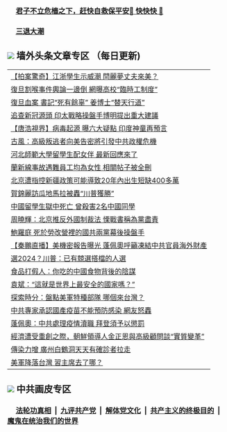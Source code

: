 
 ### &nbsp;&nbsp;&nbsp;&nbsp; [君子不立危樯之下，赶快自救保平安🍎 快快快 📩](https://github.com/pwgy/td/blob/master/README.md)

 ### &nbsp;&nbsp;&nbsp;&nbsp; [三退大潮](https://ww3.xkide.work/?key=zuuelqyfglsfjmgm&pin=65881581&ag=ogQuit&from=pw2) 

## <img src="https://img.icons8.com/cute-clipart/2x/circled-right.png"> 墙外头条文章专区 （每日更新)

<Table>
<tr><td colspan="2" align="left"><a href="https://www.cheuw.work/?ag=c1443987&key=payedyunruhydnqd&from=pw2">【拍案驚奇】江浙學生示威潮 閆麗夢丈夫來美？
</a></td></tr>
<tr><td colspan="2" align="left"><a href="https://www.cheuw.work/?ag=c1443984&key=payedyunruhydnqd&from=pw2">復旦割喉事件輿論一邊倒 網曝高校“臨時工制度”
</a></td></tr>
<tr><td colspan="2" align="left"><a href="https://www.cheuw.work/?ag=c1443932&key=payedyunruhydnqd&from=pw2">復旦血案 書記“死有餘辜” 姜博士“替天行道”
</a></td></tr>
<tr><td colspan="2" align="left"><a href="https://www.cheuw.work/?ag=c1443997&key=payedyunruhydnqd&from=pw2">追查新冠源頭 印太戰略操盤手博明提出重大建議
</a></td></tr>
<tr><td colspan="2" align="left"><a href="https://www.cheuw.work/?ag=c1443988&key=payedyunruhydnqd&from=pw2">【唐浩視界】病毒起源 曝六大疑點 印度神童再預言
</a></td></tr>
<tr><td colspan="2" align="left"><a href="https://www.cheuw.work/?ag=c1443873&key=payedyunruhydnqd&from=pw2">古風：高級叛逃者向美告密將引發中共政權危機
</a></td></tr>
<tr><td colspan="2" align="left"><a href="https://www.cheuw.work/?ag=c1444000&key=payedyunruhydnqd&from=pw2">河北師範大學留學生配女伴 最新回應來了
</a></td></tr>
<tr><td colspan="2" align="left"><a href="https://www.cheuw.work/?ag=c1443927&key=payedyunruhydnqd&from=pw2">蘭新線事故遇難員工均為女性 相關帖子被全刪
</a></td></tr>
<tr><td colspan="2" align="left"><a href="https://www.cheuw.work/?ag=c1443930&key=payedyunruhydnqd&from=pw2">北京遭指控新疆政策可能導致20年內出生短缺400多萬
</a></td></tr>
<tr><td colspan="2" align="left"><a href="https://www.cheuw.work/?ag=c1443931&key=payedyunruhydnqd&from=pw2">賀錦麗訪瓜地馬拉被轟“川普獲勝”
</a></td></tr>
<tr><td colspan="2" align="left"><a href="https://www.cheuw.work/?ag=c1443928&key=payedyunruhydnqd&from=pw2">中國留學生獄中死亡 曾殺害2名中國同學
</a></td></tr>
<tr><td colspan="2" align="left"><a href="https://www.cheuw.work/?ag=c1443907&key=payedyunruhydnqd&from=pw2">周曉輝：北京推反外國制裁法 慄戰書稱為黨盡責
</a></td></tr>
<tr><td colspan="2" align="left"><a href="https://www.cheuw.work/?ag=c1443996&key=payedyunruhydnqd&from=pw2">鮑羅庭 死於勞改營裡的國共兩黨幕後操盤手
</a></td></tr>
<tr><td colspan="2" align="left"><a href="https://www.cheuw.work/?ag=c1444003&key=payedyunruhydnqd&from=pw2">【秦鵬直播】美機密報告曝光 蓬佩奧呼籲凍結中共官員海外財產
</a></td></tr>
<tr><td colspan="2" align="left"><a href="https://www.cheuw.work/?ag=c1443929&key=payedyunruhydnqd&from=pw2">選2024？川普：已有競選搭檔的人選
</a></td></tr>
<tr><td colspan="2" align="left"><a href="https://www.cheuw.work/?ag=c1443993&key=payedyunruhydnqd&from=pw2">食品打假人：你吃的中國食物背後的陰謀
</a></td></tr>
<tr><td colspan="2" align="left"><a href="https://www.cheuw.work/?ag=c1443874&key=payedyunruhydnqd&from=pw2">袁斌：“這就是世界上最安全的國家嗎？”
</a></td></tr>
<tr><td colspan="2" align="left"><a href="https://www.cheuw.work/?ag=c1443998&key=payedyunruhydnqd&from=pw2">探索時分：盤點美軍特種部隊 哪個來台灣？
</a></td></tr>
<tr><td colspan="2" align="left"><a href="https://www.cheuw.work/?ag=c1443900&key=payedyunruhydnqd&from=pw2">中共專家承認國產疫苗不能預防感染 網友怒轟
</a></td></tr>
<tr><td colspan="2" align="left"><a href="https://www.cheuw.work/?ag=c1443893&key=payedyunruhydnqd&from=pw2">蓬佩奧：中共處理疫情瀆職 拜登須予以懲罰
</a></td></tr>
<tr><td colspan="2" align="left"><a href="https://www.cheuw.work/?ag=c1443919&key=payedyunruhydnqd&from=pw2">經濟遭受重創之際，朝鮮領導人金正恩與高級顧問談“實質變革”
</a></td></tr>
<tr><td colspan="2" align="left"><a href="https://www.cheuw.work/?ag=c1443828&key=payedyunruhydnqd&from=pw2">傳染力增 廣州白鶴洞天天有確診者拉走
</a></td></tr>
<tr><td colspan="2" align="left"><a href="https://www.cheuw.work/?ag=c1443859&key=payedyunruhydnqd&from=pw2">美軍降落台灣 習主席去了哪？
</a></td></tr>
 </Table>

 ## <img src="https://img.icons8.com/cute-clipart/2x/circled-right.png"> 中共画皮专区
 ### &nbsp;&nbsp;&nbsp;&nbsp; [法轮功真相](https://github.com/begood0513/basic/blob/master/README.md) &nbsp;|&nbsp; [九评共产党](https://github.com/begood0513/9ping.md/blob/master/README.md) &nbsp;|&nbsp; [解体党文化](https://github.com/begood0513/jtdwh.md/blob/master/README.md)   &nbsp;|&nbsp; [共产主义的终极目的](https://github.com/begood0513/gczydzjmd.md/blob/master/README.md) &nbsp;|&nbsp; [魔鬼在统治我们的世界](https://github.com/begood0513/gczydzjmd.md/blob/master/README.md) 
